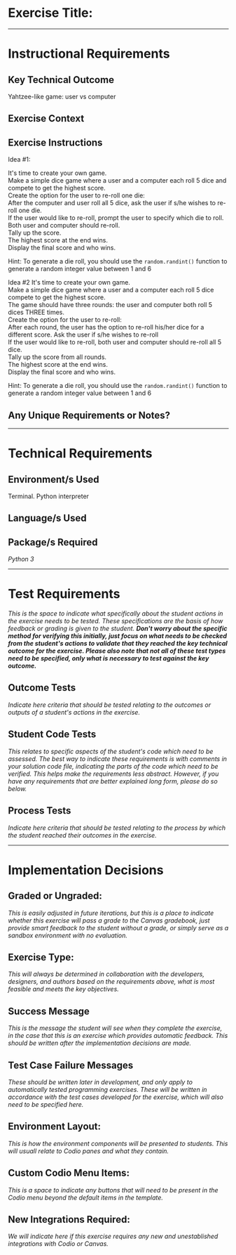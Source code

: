 # Exercise Title:
---
# Instructional Requirements
## Key Technical Outcome
Yahtzee-like game: user vs computer

## Exercise Context

## Exercise Instructions

Idea #1:

It's time to create your own game.<br>
Make a simple dice game where a user and a computer each roll 5 dice and compete to get the highest score.<br>
Create the option for the user to re-roll one die:<br>
After the computer and user roll all 5 dice, ask the user if s/he wishes to re-roll one die.  <br>
If the user would like to re-roll, prompt the user to specify which die to roll. <br>
Both user and computer should re-roll. <br>
Tally up the score.<br>
The highest score at the end wins.<br>
Display the final score and who wins. <br>

Hint: To generate a die roll, you should use the <code>random.randint()</code> function to generate a random integer value between 1 and 6 

Idea #2
It's time to create your own game.<br>
Make a simple dice game where a user and a computer each roll 5 dice compete to get the highest score.<br>
The game should have three rounds: the user and computer both roll 5 dices THREE times. <br>
Create the option for the user to re-roll:<br>
After each round, the user has the option to re-roll his/her dice for a different score.
Ask the user if s/he wishes to re-roll  <br>
If the user would like to re-roll, both user and computer should re-roll all 5 dice. <br>
Tally up the score from all rounds.<br>
The highest score at the end wins.<br>
Display the final score and who wins. <br>

Hint: To generate a die roll, you should use the <code>random.randint()</code> function to generate a random integer value between 1 and 6 


## Any Unique Requirements or Notes?

---
# Technical Requirements
<em><strong></strong></em>

## Environment/s Used
Terminal. Python interpreter

## Language/s Used
<em></em>

## Package/s Required
<em>Python 3</em>

---
# Test Requirements
<em>This is the space to indicate what specifically about the student actions in the exercise needs to be tested. These specifications are the basis of how feedback or grading is given to the student. <strong>Don't worry about the specific method for verifying this initially, just focus on what needs to be checked from the student's actions to validate that they reached the key technical outcome for the exercise. Please also note that not all of these test types need to be specified, only what is necessary to test against the key outcome.</strong></em>

## Outcome Tests
<em>Indicate here criteria that should be tested relating to the outcomes or outputs of a student's actions in the exercise.</em>

## Student Code Tests
<em>This relates to specific aspects of the student's code which need to be assessed. The best way to indicate these requirements is with comments in your solution code file, indicating the parts of the code which need to be verified. This helps make the requirements less abstract. However, if you have any requirements that are better explained long form, please do so below.</em>

## Process Tests
<em>Indicate here criteria that should be tested relating to the process by which the student reached their outcomes in the exercise.</em>

---
#  Implementation Decisions

## Graded or Ungraded:
<em>This is easily adjusted in future iterations, but this is a place to indicate whether this exercise will pass a grade to the Canvas gradebook, just provide smart feedback to the student without a grade, or simply serve as a sandbox environment with no evaluation.</em>

## Exercise Type:
<em>This will always be determined in collaboration with the developers, designers, and authors based on the requirements above, what is most feasible and meets the key objectives.</em>

## Success Message
<em>This is the message the student will see when they complete the exercise, in the case that this is an exercise which provides automatic feedback. This should be written after the implementation decisions are made.</em>

## Test Case Failure Messages
<em>These should be written later in development, and only apply to automatically tested programming exercises. These will be written in accordance with the test cases developed for the exercise, which will also need to be specified here.</em>

## Environment Layout:
<em>This is how the environment components will be presented to students. This will usuall relate to Codio panes and what they contain.</em>

## Custom Codio Menu Items:
<em>This is a space to indicate any buttons that will need to be present in the Codio menu beyond the default items in the template.</em>

## New Integrations Required:
<em>We will indicate here if this exercise requires any new and unestablished integrations with Codio or Canvas.</em>
